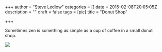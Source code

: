 +++
author = "Steve Ledlow"
categories = []
date = 2015-02-08T20:05:05Z
description = ""
draft = false
tags = [pic]
title = "Donut Shop"

+++


Sometimes zen is something as simple as a cup of coffee in a small donut shop.

![](https://res.cloudinary.com/ldlw/image/upload/w_700/v1605557013/blklpysqremrnnmjgqx8.jpg)
